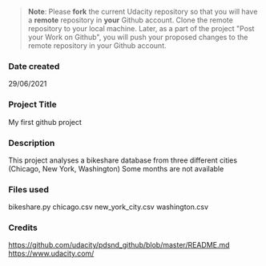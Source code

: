 >**Note**: Please **fork** the current Udacity repository so that you will have a **remote** repository in **your** Github account. Clone the remote repository to your local machine. Later, as a part of the project "Post your Work on Github", you will push your proposed changes to the remote repository in your Github account.

### Date created
29/06/2021

### Project Title
My first github project

### Description
This project analyses a bikeshare database from three different cities (Chicago, New York, Washington)
Some months are not available

### Files used
bikeshare.py
chicago.csv
new_york_city.csv
washington.csv

### Credits
https://github.com/udacity/pdsnd_github/blob/master/README.md
https://www.udacity.com/


